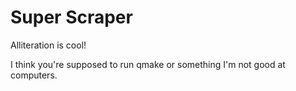 # Super Scraper
Alliteration is cool!

I think you're supposed to run qmake or something I'm not good at computers.
